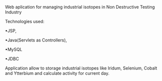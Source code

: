 Web aplication for managing industrial isotopes in Non Destructive Testing Industry

Technologies used:

•JSP,

•Java(Servlets as Controllers),

•MySQL

•JDBC

Application allow to storage industrial  isotopes like Iridum, Selenium, Cobalt and Ytterbium and calculate activity for current day.
